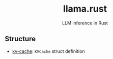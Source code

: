<div align="center">

# llama.rust   
LLM inference in Rust

</div>

## Structure

- [kv-cache](./kv-cache): `KVCache` struct definition
